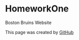 # HomeworkOne
Boston Bruins Website

This page was created by [GitHub](https://git-scm.com/download/win)
